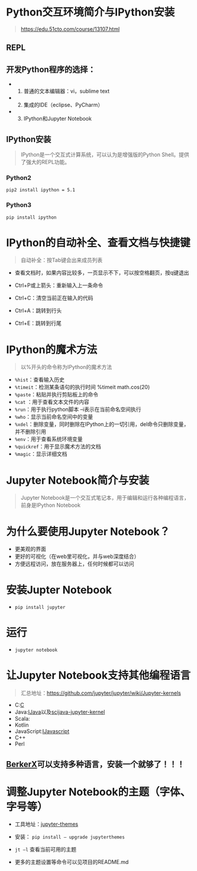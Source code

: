# Python交互环境简介与IPython安装
> https://edu.51cto.com/course/13107.html

## REPL

## 开发Python程序的选择：
+ 1.	普通的文本编辑器：vi，sublime text
+ 2.	集成的IDE（eclipse、PyCharm）
+ 3.	IPython和Jupyter Notebook

## IPython安装

> IPython是一个交互式计算系统，可以认为是增强版的Python Shell。提供了强大的REPL功能。

### Python2
`pip2 install ipython = 5.1`

### Python3
`pip install ipython`

# IPython的自动补全、查看文档与快捷键

> 自动补全：按Tab键会出来成员列表

+ 查看文档时，如果内容比较多，一页显示不下，可以按空格翻页，按q键退出

+ Ctrl+P或上箭头：重新输入上一条命令
+ Ctrl+C：清空当前正在输入的代码
+ Ctrl+A：跳转到行头
+ Ctrl+E：跳转到行尾

# IPython的魔术方法

> 以%开头的命令称为IPython的魔术方法

+ `%hist`：查看输入历史
+ `%timeit`：检测某条语句的执行时间    %timeit math.cos(20)
+ `%paste`：粘贴并执行剪贴板上的命令
+ `%cat` ：用于查看文本文件的内容
+ `%run`：用于执行python脚本 –i表示在当前命名空间执行
+ `%who`：显示当前命名空间中的变量
+ `%xdel`：删除变量，同时删除在IPython上的一切引用，del命令只删除变量，并不删除引用
+ `%env`：用于查看系统环境变量
+ `%quickref`：用于显示魔术方法的文档
+ `%magic`：显示详细文档

# Jupyter Notebook简介与安装

> Jupyter Notebook是一个交互式笔记本，用于编辑和运行各种编程语言，前身是IPython Notebook

# 为什么要使用Jupyter Notebook？
- 更美观的界面
- 更好的可视化（在web里可视化，并与web深度结合）
- 方便远程访问，放在服务器上，任何时候都可以访问

# 安装Jupter Notebook

+ `pip install jupyter`

# 运行

+ `jupyter notebook`

# 让Jupyter Notebook支持其他编程语言

> 汇总地址：https://github.com/jupyter/jupyter/wiki/Jupyter-kernels

+ C:[C](https://github.com/brendan-rius/jupyter-c-kernel)
+ Java:[IJava](https://github.com/SpencerPark/IJava)以及[scijava-jupyter-kernel](scijava-jupyter-kernel)
+ Scala:
+ Kotlin
+ JavaScript:[IJavascript](https://github.com/n-riesco/ijavascript)
+ C++
+ Perl

## [BerkerX](http://beakerx.com/documentation)可以支持多种语言，安装一个就够了！！！


# 调整Jupyter Notebook的主题（字体、字号等）

+ 工具地址：[jupyter-themes](https://github.com/dunovank/jupyter-themes)

+ 安装： `pip install – upgrade jupyterthemes`

+ `jt –l`   查看当前可用的主题

+ 更多的主题设置等命令可以见项目的README.md
